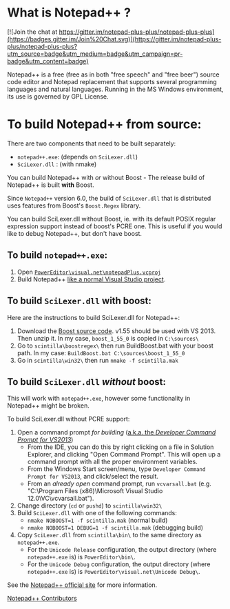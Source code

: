 What is Notepad++ ?
===================

[![Join the chat at https://gitter.im/notepad-plus-plus/notepad-plus-plus](https://badges.gitter.im/Join%20Chat.svg)](https://gitter.im/notepad-plus-plus/notepad-plus-plus?utm_source=badge&utm_medium=badge&utm_campaign=pr-badge&utm_content=badge)

Notepad++ is a free (free as in both "free speech" and "free beer") source code editor and Notepad replacement that supports several programming languages and natural languages. Running in the MS Windows environment, its use is governed by GPL License.


To build Notepad++ from source:
============================================

There are two components that need to be built separately:
- `notepad++.exe`: (depends on `SciLexer.dll`)
- `SciLexer.dll` : (with nmake)

You can build Notepad++ with *or* without Boost - The release build of Notepad++ is built **with** Boost.

Since `Notepad++` version 6.0, the build of `SciLexer.dll` that is distributed uses features from Boost's `Boost.Regex` library.

You can build SciLexer.dll without Boost, ie. with its default POSIX regular expression support instead of boost's PCRE one. This is useful if you would like to debug Notepad++, but don't have boost.

## To build `notepad++.exe`:

 1. Open [`PowerEditor\visual.net\notepadPlus.vcproj`](https://github.com/notepad-plus-plus/notepad-plus-plus/blob/master/PowerEditor/visual.net/notepadPlus.vcxproj)
 2. Build Notepad++ [like a normal Visual Studio project](https://msdn.microsoft.com/en-us/library/7s88b19e.aspx).




## To build `SciLexer.dll` with boost:

Here are the instructions to build SciLexer.dll for Notepad++:
 1. Download the [Boost source code](http://sourceforge.net/projects/boost/files/boost/1.55.0/). v1.55 should be used with VS 2013. Then unzip it. In my case, `boost_1_55_0` is copied in `C:\sources\`
 2. Go to `scintilla\boostregex\` then run BuildBoost.bat with your boost path. In my case: `BuildBoost.bat C:\sources\boost_1_55_0`
 3. Go in `scintilla\win32\` then run `nmake -f scintilla.mak`


## To build `SciLexer.dll` *without* boost:


This will work with `notepad++.exe`, however some functionality in Notepad++ might be broken.

To build SciLexer.dll without PCRE support:
 1. Open a command prompt *for building* ([a.k.a. the *Developer Command Prompt for VS2013*](https://msdn.microsoft.com/en-us/library/f2ccy3wt.aspx))
    - From the IDE, you can do this by right clicking on a file in Solution Explorer, and clicking "Open Command Prompt". This will open up a command prompt with all the proper environment variables.
    - From the Windows Start screen/menu, type `Developer Command Prompt for VS2013`, and click/select the result.
    - From an *already open* command prompt, run `vcvarsall.bat` (e.g. "C:\Program Files (x86)\Microsoft Visual Studio 12.0\VC\vcvarsall.bat").
 2. Change directory (`cd` or `pushd`) to `scintilla\win32\`
 3. Build `SciLexer.dll` with one of the following commands:
    - `nmake NOBOOST=1 -f scintilla.mak`         (normal build)
    - `nmake NOBOOST=1 DEBUG=1 -f scintilla.mak` (debugging build)
 4. Copy `SciLexer.dll` from `scintilla\bin\` to the same directory as `notepad++.exe`.
    - For the `Unicode Release` configuration, the output directory (where `notepad++.exe` is) is `PowerEditor\bin\`.
    - For the `Unicode Debug` configuration, the output directory (where `notepad++.exe` is) is `PowerEditor\visual.net\Unicode Debug\`.


See the [Notepad++ official site](http://notepad-plus-plus.org/) for more information.

[Notepad++ Contributors](http://notepad-plus-plus.org/contributors)
